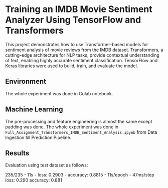 # Training an IMDB Movie Sentiment Analyzer Using TensorFlow and Transformers

This project demonstrates how to use Transformer-based models for sentiment analysis of movie reviews from the IMDB dataset. Transformers, a cutting-edge architecture for NLP tasks, provide contextual understanding of text, enabling highly accurate sentiment classification. TensorFlow and Keras libraries were used to build, train, and evaluate the model.

## Environment

The whole experiment was done in Colab notebook. 

## Machine Learning

The pre-processing and feature engineering is almost the same except padding was done. The whole experiment was done in `Full_Assignment_Transformers_IMDB_Sentiment_Analysis.ipynb` from Data Ingestion till Prediction Pipeline.

## Results
Evaluation using test dataset as follows:

235/235 - 11s - loss: 0.2903 - accuracy: 0.8815 - 11s/epoch - 47ms/step
loss: 0.290
accuracy: 0.881

